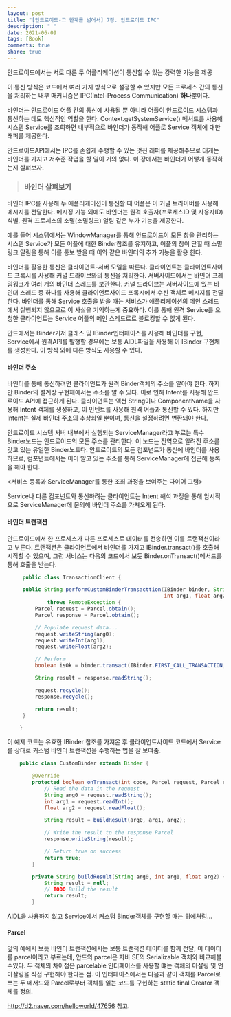```yaml
---
layout: post
title: "[안드로이드-그 한계를 넘어서] 7장. 안드로이드 IPC"
description: " "
date: 2021-06-09
tags: [Book]
comments: true
share: true
---
```


안드로이드에서는 서로 다른 두 어플리케이션이 통신할 수 있는 강력한 기능을 제공

이 통신 방식은 코드에서 여러 가지 방식으로 설정할 수 있지만 모든 프로세스 간의 통신을 처리하는 내부 매커니즘은 IPC(Intel-Process Communication)
**하나**뿐이다.

 바인더는 안드로이드 어플 간의 통신에 사용될 뿐 아니라 어플이 안드로이드 시스템과 통신하는 데도 핵심적인 역할을 한다. Context.getSystemService() 메서드를 사용해 시스템 Service를 조회하면 내부적으로 바인더가 동작해 어플로 Service 객체에 대한 래퍼를 제공한다.

  안드로이드API에서는 IPC를 손쉽게 수행할 수 있는 멋진 래퍼를 제공해주므로 대게는 바인더를 가지고 저수준 작업을 할 일이 거의 없다. 이 장에서는 바인더가 어떻게 동작하는지 살펴보자.

> ### 바인더 살펴보기

바인더 IPC를 사용해 두 애플리케이션이 통신할 때 어플은 이 커널 트라이버를 사용해 메시지를 전달한다. 메시징 기능 외에도 바인더는 원격 호출자(프로세스ID 및 사용자ID) 식별, 원격 프로세스의 소멸(소멸링크) 알림 같은 부가 기능을 제공한다.

예를 들어 시스템에서는 WindowManager를 통해 안드로이드이 모든 창을 관리하는 시스템 Service가 모든 어플에 대한 Binder참조를 유지하고, 어플의 창이 닫힐 때 소멸 링크 알림을 통해 이를 통보 받을 떄 이와 같은 바인더의 추가 기능을 활용 한다.

바인더를 활용한 통신은 클라이언트-서버 모델을 따른다. 클라이언트는 클라이언트사이드 프록시를 사용해 커널 드라이브와의 통신을 처리한다. 서버사이드에서는 바인더 프레임워크가 여러 개의 바인더 스레드를 보관한다. 커널 드라이브는 서버사이드에 있는 바인더 스레드 중 하나를 사용해 클라이언트사이드 프록시에서 수신 객체로 메시지를 전달한다. 바인더를 통해 Service 호출을 받을 때는 서비스가 애플리케이션의 메인 스레드에서 실행되지 않으므로 이 사실을 기억하는게 중요하다. 이를 통해 원격 Service를 요청한 클라이언트는 Service 어플의 메인 스레드르르 블로킹할 수 없게 된다.

 안드에서는 Binder기저 클래스 및 IBinder인터페이스를 사용해 바인더를 구현, Service에서 원격API를 발행할 경우에는 보통 AIDL파일을 사용해 이 IBinder 구현체를 생성한다. 이 방식 외에 다른 방식도 사용할 수 있다.

#### 바인더 주소

  바인더를 통해 통신하려면 클라이언트가 원격 Binder객체의 주소를 알아야 한다. 하지만 Binder의 설계상 구현체에서는 주소를 알 수 있다. 이로 인해 Intent를 사용해 안드로이드 API에 접근하게 된다. 클라이언트는 액션 String이나 ComponentName을 사용해 Intent 객체를 생성하고, 이 인텐트를 사용해 원격 어플과 통신할 수 있다. 하지만 Intent는 실제 바인더 주소의 추상화일 뿐이며, 통신을 설정하려면 변환돼야 한다.

  안드로이드 시스템 서버 내부에서 실행되는 ServiceManager라고 부르는 특수 Binder노드는 안드로이드의 모든 주소를 관리한다. 이 노드는 전역으로 알려진 주소를 갖고 있는 유일한 Binder노드다. 안드로이드의 모든 컴포넌트가 통신에 바인더를 사용하므로, 컴포넌트에서는 이미 알고 있는 주소를 통해 ServiceManager에 접근해 등록을 해야 한다.

  <서비스 등록과 ServiceManager를 통한 조회 과정을 보여주는 다이어 그램>

   Service나 다른 컴포넌트와 통신하려는 클라이언트는 Intent 해석 과정을 통해 암시적으로 ServiceManager에 문의해 바인더 주소를 가져오게 된다.

#### 바인더 트랜잭션

   안드로이드에서 한 프로세스가 다른 프로세스로 데이터를 전송하면 이를 트랜잭션이라고 부른다. 트랜잭션은 클라이언트에서 바인더를 가지고 IBinder.transact()를 호출해 시작할 수 있으며, 그럼 서비스는 다음의 코드에서 보듯 Binder.onTransact()메서드를 통해 호출을 받는다.

```java
     public class TransactionClient {

     public String performCustomBinderTransacttion(IBinder binder, String arg0,
                                                   int arg1, float arg2)
             throws RemoteException {
         Parcel request = Parcel.obtain();
         Parcel response = Parcel.obtain();

         // Populate request data...
         request.writeString(arg0);
         request.writeInt(arg1);
         request.writeFloat(arg2);

         // Perform
         boolean isOk = binder.transact(IBinder.FIRST_CALL_TRANSACTION, request, response, 0);

         String result = response.readString();

         request.recycle();
         response.recycle();

         return result;
     }

    }
```

이 예제 코드는 유효한 IBinder 참조를 가져온 후 클라이언트사이드 코드에서 Service를 상대로 커스텀 바인더 트랜잭션을 수행하는 법을 잘 보여줌.

```java
    public class CustomBinder extends Binder {

        @Override
        protected boolean onTransact(int code, Parcel request, Parcel response, int flags) throws RemoteException {
            // Read the data in the request
            String arg0 = request.readString();
            int arg1 = request.readInt();
            float arg2 = request.readFloat();

            String result = buildResult(arg0, arg1, arg2);

            // Write the result to the response Parcel
            response.writeString(result);

            // Return true on success
            return true;
        }

        private String buildResult(String arg0, int arg1, float arg2) {
            String result = null;
            // TODO Build the result
            return result;
        }
```

AIDL을 사용하지 않고 Service에서 커스텀 Binder객체를 구현할 때는 위에처럼...

#### Parcel
 앞의 예에서 보듯 바인더 트랜잭션에서는 보통 트랜잭션 데이터를 함께 전달, 이 데이터를 parcel이라고 부르는데, 안드의 parcel은 자바 SE의 Serializable 객채와 비교해볼 수있다. 두 객체의 차이점은 parcelable 인터페이스를 사용할 떄는 객체의 마샬링 및 언마샬링을 직접 구현해야 한다는 점. 이 인터페이스에서는 다음과 같이 객체를 Parcel로 쓰는 두 메서드와 Parcel로부터 객체를 읽는 코드를 구현하는 static final Creator 객체를 정의.

 http://d2.naver.com/helloworld/47656 참고.

